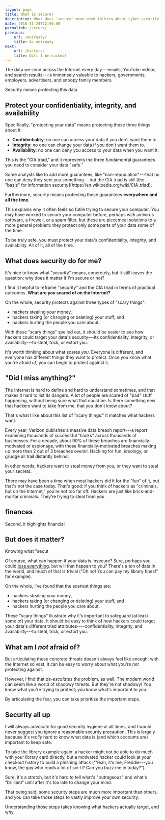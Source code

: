 ```yaml
---
layout: page
title: What is secure?
description: What does 'secure' mean when talking about cyber-security?
date: 2018-11-24T12:00:00
permalink: /secure/
previous:
    url: /entreaty/
    title: An entreaty
next:
    url: /hackers/
    title: Will I be hacked?
---
```


The data we send across the Internet every day---emails, YouTube videos, and search results---is immensely valuable to hackers, governments, employers, advertisers, and snoopy family members.

Security means protecting this data.

## Protect your confidentiality, integrity, and availability

Specifically, "protecting your data" means protecting these three things about it:

* **Confidentiality**: no one can access your data if you don't want them to.
* **Integrity**: no one can change your data if you don't want them to.
* **Availability**: no one can deny you access to your data when you want it.

This is the "CIA triad," and it represents the three fundamental guarantees you need to consider your data "safe."

<aside class="sidenote">
Some analysts like to add more guarantees, like "non-repudiation"---that no one can deny they sent you something---but the CIA triad is still [the "basis" for information security](https://en.wikipedia.org/wiki/CIA_triad).
</aside>

Furthermore, security means protecting these guarantees **everywhere and all the time**.

This explains why it often feels so futile trying to secure your computer. You may have worked to secure your computer before, perhaps with antivirus software, a firewall, or a spam filter, but these are piecemeal solutions to a more general problem: they protect only some parts of your data some of the time.

To be truly safe, you must protect your data's confidentiality, integrity, and availability. All of it, all of the time.

## What does security do for me?

It's nice to know what "security" means, concretely, but it still leaves the question: why does it matter if I'm secure or not?

I find it helpful to reframe "security" and the CIA triad in terms of practical outcomes. **What are you scared of on the Internet?**

On the whole, security protects against three types of "scary things":

* hackers stealing your money,
* hackers taking (or changing or deleting) your stuff, and
* hackers hurting the people you care about.

With these "scary things" spelled out, it should be easier to see how hackers could target your data's security---its confidentiality, integrity, or availability---to steal, trick, or extort you.

It's worth thinking about what scares *you*. Everyone is different, and everyone has different things they want to protect. Once you know what you're afraid *of*, you can begin to protect against it.

## "Did I miss anything?"

The Internet is hard to define and hard to understand sometimes, and that makes it hard to list its dangers. A lot of people are scared of "bad" stuff happening, without being sure what that could be. Is there something new that hackers want to take from me, that you don't know about?

That's what I like about this list of "scary things." It matches what hackers want.

Every year, Verizon publishes a massive data breach report---a report examining thousands of successful "hacks" across thousands of businesses. For a decade, about 90% of these breaches are financially-motivated or espionage, with these financially-motivated breaches making up more than 2 out of 3 breaches overall. Hacking for fun, ideology, or grudge all trail distantly behind<!-- TODO cite -->.

In other words, hackers want to steal money from you, or they want to steal your secrets.

There may have been a time when most hackers did it for the "fun" of it, but that's not the case today. That's good: if you think of hackers as "criminals, but on the Internet," you're not too far off. Hackers are just like brick-and-mortar criminals. They're trying to steal from you.

## finances

Second, it highlights financial

<!-- "crazy fear, and I think it is crazy, that you get some sort of malware that sees the buttons that you press into your computer" -->

<!-- security gives you piece of mind. "I love that my spam detector [detects spammy extortion emails]" -->

<!-- getting "looped in" to criminal syndicates -->

<!-- include "spelled out" dangers -->

## But does it matter?

Knowing what "secut

Of course, what can happen if your data is insecure? Sure, perhaps you could [lose everything](https://www.wired.com/2012/08/apple-amazon-mat-honan-hacking/), but will that happen to you? There's a ton of data in the world, and much of that is trivial ("Oh no! You can pay my library fines!" for example).

On the whole, I've found that the scariest things are:

* hackers stealing your money,
* hackers taking (or changing or deleting) your stuff, and
* hackers hurting the people you care about.

These "scary things" illustrate why it's important to safeguard (at least some of) your data. It should be easy to think of how hackers could target your data's different triad attributes----confidentiality, integrity, and availability---to steal, trick, or extort you.

## What am I *not* afraid of?

But articulating these concrete threats doesn't always feel like enough: with the Internet so vast, it can be easy to worry about what you're *not* protecting against.


However, I find that *de-escalates* the problem, as well. The modern world can seem like a world of shadowy threats. But they're not shadowy! You know what you're trying to protect; you know what's important to you.

By articulating the fear, you can take prioritize the important steps.

## Security all up

I will always advocate for good security hygiene at all times, and I would never suggest you ignore a reasonable security precaution. This is largely because it's *really* hard to know what data is (and which  accounts are) important to keep safe.

To take the library example again: a hacker might not be able to do much with your library card directly, but a motivated hacker could look at your checkout history to build a phishing attack ("Yeah, it's me, Freddie---you know, the guy who reads a lot of sci-fi? Can you buzz me in today?").

Sure, it's a stretch, but it's hard to tell what's "outrageous" and what's "brilliant" until after it's too late to change your mind.

That being said, some security steps are much more important than others, and you can take those steps to vastly improve your own security.

Understanding those steps takes knowing what hackers actually target, and why.